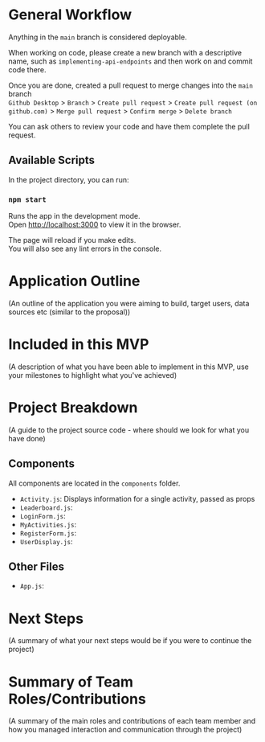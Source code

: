 # General Workflow

Anything in the `main` branch is considered deployable.

When working on code, please create a new branch with a descriptive name, such as `implementing-api-endpoints` and then work on and commit code there.

Once you are done, created a pull request to merge changes into the `main` branch\
`Github Desktop` > `Branch` > `Create pull request` > `Create pull request (on github.com)` > `Merge pull request` > `Confirm merge` > `Delete branch`

You can ask others to review your code and have them complete the pull request.

## Available Scripts

In the project directory, you can run:

### `npm start`

Runs the app in the development mode.\
Open [http://localhost:3000](http://localhost:3000) to view it in the browser.

The page will reload if you make edits.\
You will also see any lint errors in the console.



# Application Outline

(An outline of the application you were aiming to build, target users, data sources etc (similar to the proposal))

# Included in this MVP

(A description of what you have been able to implement in this MVP, use your milestones to highlight what you've achieved)

# Project Breakdown

(A guide to the project source code - where should we look for what you have done)

## Components

All components are located in the `components` folder.

- `Activity.js`: Displays information for a single activity, passed as props
- `Leaderboard.js`:
- `LoginForm.js`:
- `MyActivities.js`:
- `RegisterForm.js`:
- `UserDisplay.js`:

## Other Files

- `App.js`:

# Next Steps

(A summary of what your next steps would be if you were to continue the project)

# Summary of Team Roles/Contributions

(A summary of the main roles and contributions of each team member and how you managed interaction and communication through the project)
